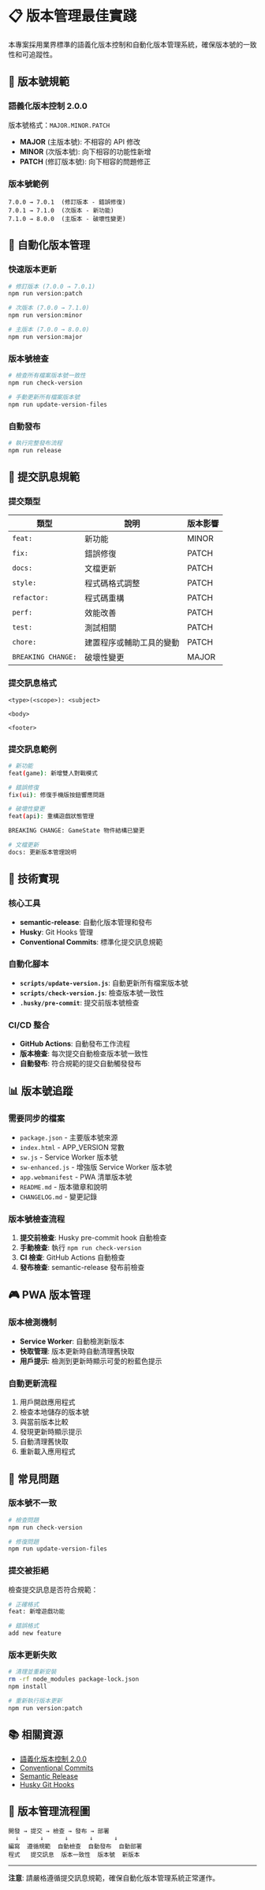 # 📋 版本管理最佳實踐

本專案採用業界標準的語義化版本控制和自動化版本管理系統，確保版本號的一致性和可追蹤性。

## 🎯 版本號規範

### 語義化版本控制 2.0.0

版本號格式：`MAJOR.MINOR.PATCH`

- **MAJOR** (主版本號): 不相容的 API 修改
- **MINOR** (次版本號): 向下相容的功能性新增
- **PATCH** (修訂版本號): 向下相容的問題修正

### 版本號範例

```
7.0.0 → 7.0.1  (修訂版本 - 錯誤修復)
7.0.1 → 7.1.0  (次版本 - 新功能)
7.1.0 → 8.0.0  (主版本 - 破壞性變更)
```

## 🚀 自動化版本管理

### 快速版本更新

```bash
# 修訂版本 (7.0.0 → 7.0.1)
npm run version:patch

# 次版本 (7.0.0 → 7.1.0)
npm run version:minor

# 主版本 (7.0.0 → 8.0.0)
npm run version:major
```

### 版本號檢查

```bash
# 檢查所有檔案版本號一致性
npm run check-version

# 手動更新所有檔案版本號
npm run update-version-files
```

### 自動發布

```bash
# 執行完整發布流程
npm run release
```

## 📝 提交訊息規範

### 提交類型

| 類型               | 說明                     | 版本影響 |
| ------------------ | ------------------------ | -------- |
| `feat:`            | 新功能                   | MINOR    |
| `fix:`             | 錯誤修復                 | PATCH    |
| `docs:`            | 文檔更新                 | PATCH    |
| `style:`           | 程式碼格式調整           | PATCH    |
| `refactor:`        | 程式碼重構               | PATCH    |
| `perf:`            | 效能改善                 | PATCH    |
| `test:`            | 測試相關                 | PATCH    |
| `chore:`           | 建置程序或輔助工具的變動 | PATCH    |
| `BREAKING CHANGE:` | 破壞性變更               | MAJOR    |

### 提交訊息格式

```
<type>(<scope>): <subject>

<body>

<footer>
```

### 提交訊息範例

```bash
# 新功能
feat(game): 新增雙人對戰模式

# 錯誤修復
fix(ui): 修復手機版按鈕響應問題

# 破壞性變更
feat(api): 重構遊戲狀態管理

BREAKING CHANGE: GameState 物件結構已變更

# 文檔更新
docs: 更新版本管理說明
```

## 🔧 技術實現

### 核心工具

- **semantic-release**: 自動化版本管理和發布
- **Husky**: Git Hooks 管理
- **Conventional Commits**: 標準化提交訊息規範

### 自動化腳本

- **`scripts/update-version.js`**: 自動更新所有檔案版本號
- **`scripts/check-version.js`**: 檢查版本號一致性
- **`.husky/pre-commit`**: 提交前版本號檢查

### CI/CD 整合

- **GitHub Actions**: 自動發布工作流程
- **版本檢查**: 每次提交自動檢查版本號一致性
- **自動發布**: 符合規範的提交自動觸發發布

## 📊 版本號追蹤

### 需要同步的檔案

- `package.json` - 主要版本號來源
- `index.html` - APP_VERSION 常數
- `sw.js` - Service Worker 版本號
- `sw-enhanced.js` - 增強版 Service Worker 版本號
- `app.webmanifest` - PWA 清單版本號
- `README.md` - 版本徽章和說明
- `CHANGELOG.md` - 變更記錄

### 版本號檢查流程

1. **提交前檢查**: Husky pre-commit hook 自動檢查
2. **手動檢查**: 執行 `npm run check-version`
3. **CI 檢查**: GitHub Actions 自動檢查
4. **發布檢查**: semantic-release 發布前檢查

## 🎮 PWA 版本管理

### 版本檢測機制

- **Service Worker**: 自動檢測新版本
- **快取管理**: 版本更新時自動清理舊快取
- **用戶提示**: 檢測到更新時顯示可愛的粉藍色提示

### 自動更新流程

1. 用戶開啟應用程式
2. 檢查本地儲存的版本號
3. 與當前版本比較
4. 發現更新時顯示提示
5. 自動清理舊快取
6. 重新載入應用程式

## 🚨 常見問題

### 版本號不一致

```bash
# 檢查問題
npm run check-version

# 修復問題
npm run update-version-files
```

### 提交被拒絕

檢查提交訊息是否符合規範：

```bash
# 正確格式
feat: 新增遊戲功能

# 錯誤格式
add new feature
```

### 版本更新失敗

```bash
# 清理並重新安裝
rm -rf node_modules package-lock.json
npm install

# 重新執行版本更新
npm run version:patch
```

## 📚 相關資源

- [語義化版本控制 2.0.0](https://semver.org/lang/zh-TW/)
- [Conventional Commits](https://www.conventionalcommits.org/zh-hant/)
- [Semantic Release](https://semantic-release.gitbook.io/semantic-release/)
- [Husky Git Hooks](https://typicode.github.io/husky/)

## 🔄 版本管理流程圖

```
開發 → 提交 → 檢查 → 發布 → 部署
  ↓      ↓      ↓      ↓      ↓
編寫  遵循規範  自動檢查  自動發布  自動部署
程式   提交訊息  版本一致性  版本號  新版本
```

---

**注意**: 請嚴格遵循提交訊息規範，確保自動化版本管理系統正常運作。

